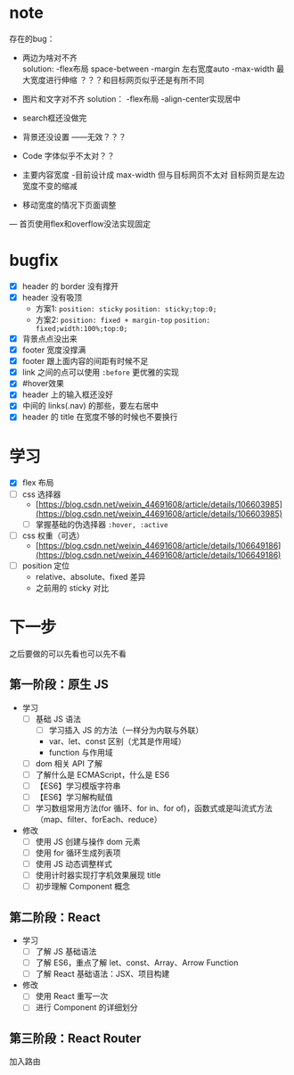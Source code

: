 # note

存在的bug：

- 两边为啥对不齐  
  solution:
    -flex布局 space-between
    -margin 左右宽度auto
    -max-width 最大宽度进行伸缩 ？？？和目标网页似乎还是有所不同
- 图片和文字对不齐
  solution：
    -flex布局
    -align-center实现居中
- search框还没做完

- 背景还没设置
  ——无效？？？
- Code 字体似乎不太对？？
- 主要内容宽度
   -目前设计成 max-width 但与目标网页不太对 目标网页是左边宽度不变的缩减
- 移动宽度的情况下页面调整

— 首页使用flex和overflow没法实现固定

# bugfix

- [x] header 的 border 没有撑开
- [x] header 没有吸顶
  - 方案1: `position: sticky` `position: sticky;top:0;`
  - 方案2: `position: fixed + margin-top` `position: fixed;width:100%;top:0;`
- [x] 背景点点没出来
- [x] footer 宽度没撑满
- [x] footer 跟上面内容的间距有时候不足
- [x] link 之间的点可以使用 `:before` 更优雅的实现
- [x] #hover效果
- [x] header 上的输入框还没好
- [x] 中间的 links(.nav) 的那些，要左右居中
- [x] header 的 title 在宽度不够的时候也不要换行

# 学习

- [x] flex 布局
- [ ] css 选择器
  - [https://blog.csdn.net/weixin_44691608/article/details/106603985](https://blog.csdn.net/weixin_44691608/article/details/106603985)
  - [ ] 掌握基础的伪选择器 `:hover, :active`
- [ ] css 权重（可选）
  - [https://blog.csdn.net/weixin_44691608/article/details/106649186](https://blog.csdn.net/weixin_44691608/article/details/106649186) 
- [ ] position 定位
  - relative、absolute、fixed 差异
  - 之前用的 sticky 对比

# 下一步

之后要做的可以先看也可以先不看

## 第一阶段：原生 JS

- 学习
  - [ ] 基础 JS 语法
    - [ ] 学习插入 JS 的方法（一样分为内联与外联）
    - var、let、const 区别（尤其是作用域）
    - function 与作用域
  - [ ] dom 相关 API 了解
  - [ ] 了解什么是 ECMAScript，什么是 ES6
  - [ ] 【ES6】学习模版字符串
  - [ ] 【ES6】学习解构赋值
  - [ ] 学习数组常用方法(for 循环、for in、for of)，函数式或是叫流式方法（map、filter、forEach、reduce）
- 修改
  - [ ] 使用 JS 创建与操作 dom 元素
  - [ ] 使用 for 循环生成列表项
  - [ ] 使用 JS 动态调整样式
  - [ ] 使用计时器实现打字机效果展现 title
  - [ ] 初步理解 Component 概念

## 第二阶段：React

- 学习
  - [ ] 了解 JS 基础语法
  - [ ] 了解 ES6，重点了解 let、const、Array、Arrow Function
  - [ ] 了解 React 基础语法：JSX、项目构建
- 修改
  - [ ] 使用 React 重写一次
  - [ ] 进行 Component 的详细划分

## 第三阶段：React Router

加入路由


